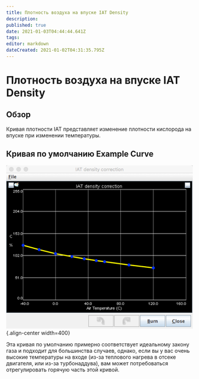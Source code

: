 ```yaml
---
title: Плотность воздуха на впуске IAT Density
description: 
published: true
date: 2021-01-03T04:44:44.641Z
tags: 
editor: markdown
dateCreated: 2021-01-02T04:31:35.795Z
---
```


# Плотность воздуха на впуске IAT Density
## Обзор

Кривая плотности IAT представляет изменение плотности кислорода на впуске при изменении температуры. 

## Кривая по умолчанию Example Curve
![iatDensity.png](/img/constants/iatDensity.png){.align-center width=400}

Эта кривая по умолчанию примерно соответствует идеальному закону газа и подходит для большинства случаев, однако, если вы у вас очень высокие температуры на входе (из-за теплового нагрева в отсеке двигателя, или из-за турбонаддува), вам может потребоваться отрегулировать горячую часть этой кривой.